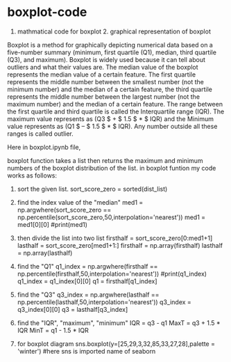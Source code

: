 # boxplot-code
1. mathmatical code for boxplot 2. graphical representation of boxplot

Boxplot is a method for graphically depicting numerical data based on a five-number summary (minimum, first quartile (Q1), median, third quartile (Q3), and maximum). 
Boxplot is widely used because it can tell about outliers and what their values are. The median value of the boxplot represents the median value of a certain feature. 
The first quartile represents the middle number between the smallest number (not the minimum number) and the median of a certain feature, the third quartile represents the middle number between the largest number (not the maximum number) and the median of a certain feature.
The range between the first quartile and third quartile is called the Interquartile range (IQR). The maximum value represents as (Q3 $ + $ 1.5 $ * $ IQR) and the Minimum value represents as (Q1 $ – $ 1.5 $ * $ IQR). 
Any number outside all these ranges is called outlier.

Here in boxplot.ipynb file,

boxplot function takes a list then returns the maximum and minimum numbers of the boxplot distribution of the list.
in boxplot funtion my code works as follows:
1. sort the given list.
    sort_score_zero = sorted(dist_list)
2. find the index value of the "median"
    med1 = np.argwhere(sort_score_zero == np.percentile(sort_score_zero,50,interpolation='nearest'))
    med1 = med1[0][0]
    #print(med1)
3. then divide the list into two list
    firsthalf = sort_score_zero[0:med1+1]
    lasthalf = sort_score_zero[med1+1:]
    firsthalf = np.array(firsthalf)
    lasthalf = np.array(lasthalf)
4. find the "Q1"
    q1_index = np.argwhere(firsthalf == np.percentile(firsthalf,50,interpolation='nearest'))
    #print(q1_index)
    q1_index = q1_index[0][0]
    q1 = firsthalf[q1_index]
5. find the "Q3"
    q3_index = np.argwhere(lasthalf == np.percentile(lasthalf,50,interpolation='nearest'))
    q3_index = q3_index[0][0]
    q3 = lasthalf[q3_index]
6. find the "IQR", "maximum", "minimum"
    IQR = q3 - q1
    MaxT = q3 + 1.5 * IQR
    MinT = q1 - 1.5 * IQR
    
7. for boxplot diagram
    sns.boxplot(y=[25,29,3,32,85,33,27,28],palette = 'winter') #here sns is imported name of seaborn
